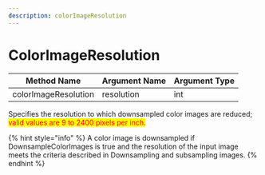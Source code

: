 ```yaml
---
description: colorImageResolution
---
```


# ColorImageResolution

| Method Name          | Argument Name | Argument Type |
| -------------------- | ------------- | ------------- |
| colorImageResolution | resolution    | int           |

Specifies the resolution to which downsampled color images are reduced; <mark style="color:red;">valid values are 9 to 2400 pixels per inch.</mark>



{% hint style="info" %}
A color image is downsampled if DownsampleColorImages is true and the resolution of the input image meets the criteria described in Downsampling and subsampling images.
{% endhint %}



